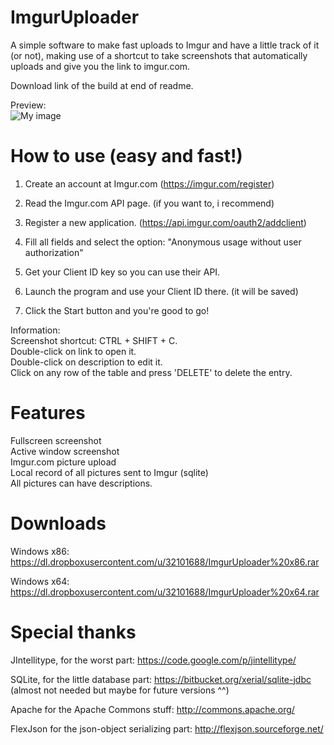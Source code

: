 ImgurUploader
=============

A simple software to make fast uploads to Imgur and have a little track of it (or not), making use of a shortcut to take screenshots that automatically uploads and give you the link to imgur.com.

Download link of the build at end of readme.

Preview:<br/>
![My image](http://i.imgur.com/4xxH4iK.png)



How to use (easy and fast!)
============
1. Create an account at Imgur.com
       (https://imgur.com/register)

2. Read the Imgur.com API page. (if you want to, i recommend)

3. Register a new application. (https://api.imgur.com/oauth2/addclient)

4. Fill all fields and select the option: "Anonymous usage without user authorization"

5. Get your Client ID key so you can use their API.

6. Launch the program and use your Client ID there. (it will be saved)

7. Click the Start button and you're good to go!

Information:<br/>
Screenshot shortcut: CTRL + SHIFT + C.<br/>
Double-click on link to open it.<br/>
Double-click on description to edit it.<br/>
Click on any row of the table and press 'DELETE' to delete the entry.


Features
============
Fullscreen screenshot<br/>
Active window screenshot<br/>
Imgur.com picture upload<br/>
Local record of all pictures sent to Imgur (sqlite)<br/>
All pictures can have descriptions.


Downloads
============
Windows x86: https://dl.dropboxusercontent.com/u/32101688/ImgurUploader%20x86.rar

Windows x64: https://dl.dropboxusercontent.com/u/32101688/ImgurUploader%20x64.rar


Special thanks
===========
JIntellitype, for the worst part: https://code.google.com/p/jintellitype/

SQLite, for the little database part: https://bitbucket.org/xerial/sqlite-jdbc (almost not needed but maybe for future versions ^^)

Apache for the Apache Commons stuff: http://commons.apache.org/

FlexJson for the json-object serializing part: http://flexjson.sourceforge.net/
